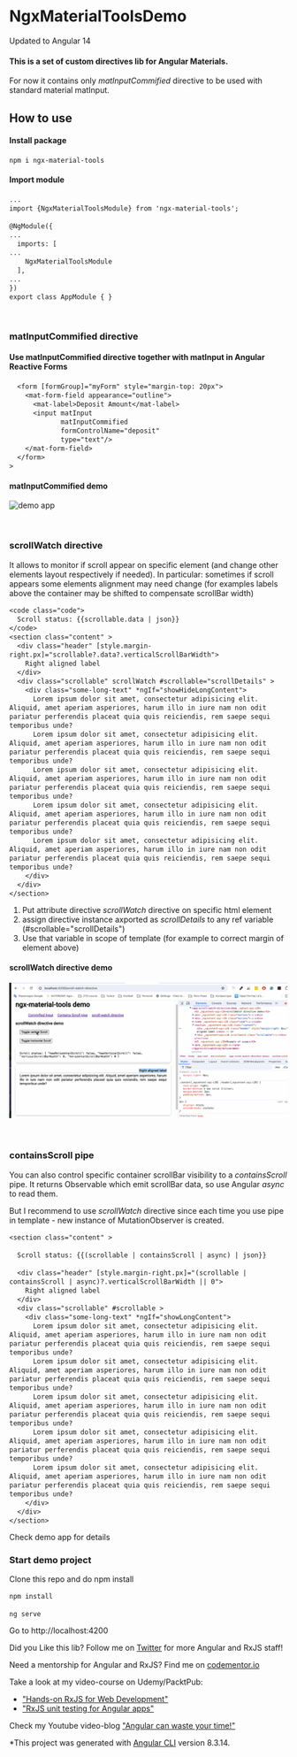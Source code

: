 # NgxMaterialToolsDemo

Updated to Angular 14

#### This is a set of custom directives lib for Angular Materials.

For now it contains only *matInputCommified* directive to be used with standard material matInput.

## How to use

#### Install package
```
npm i ngx-material-tools
```

#### Import module

```
...
import {NgxMaterialToolsModule} from 'ngx-material-tools';

@NgModule({
...
  imports: [
...
    NgxMaterialToolsModule
  ],
...
})
export class AppModule { }
```
<br/>

### matInputCommified directive
#### Use matInputCommified directive together with matInput in Angular Reactive Forms 
```angular2html
  <form [formGroup]="myForm" style="margin-top: 20px">
    <mat-form-field appearance="outline">
      <mat-label>Deposit Amount</mat-label>
      <input matInput
             matInputCommified
             formControlName="deposit"
             type="text"/>
    </mat-form-field>
  </form>
>
```

#### matInputCommified demo
![demo app](src/inputExampleGif2.gif)

<br/>

### scrollWatch directive
It allows to monitor if scroll appear on specific element (and change other elements layout respectively if needed).
In particular: sometimes if scroll appears some elements alignment may need change (for examples labels above the container may be shifted to compensate scrollBar width)

```angular2html
<code class="code">
  Scroll status: {{scrollable.data | json}}
</code>
<section class="content" >
  <div class="header" [style.margin-right.px]="scrollable?.data?.verticalScrollBarWidth">
    Right aligned label
  </div>
  <div class="scrollable" scrollWatch #scrollable="scrollDetails" >
    <div class="some-long-text" *ngIf="showHideLongContent">
      Lorem ipsum dolor sit amet, consectetur adipisicing elit. Aliquid, amet aperiam asperiores, harum illo in iure nam non odit pariatur perferendis placeat quia quis reiciendis, rem saepe sequi temporibus unde?
      Lorem ipsum dolor sit amet, consectetur adipisicing elit. Aliquid, amet aperiam asperiores, harum illo in iure nam non odit pariatur perferendis placeat quia quis reiciendis, rem saepe sequi temporibus unde?
      Lorem ipsum dolor sit amet, consectetur adipisicing elit. Aliquid, amet aperiam asperiores, harum illo in iure nam non odit pariatur perferendis placeat quia quis reiciendis, rem saepe sequi temporibus unde?
      Lorem ipsum dolor sit amet, consectetur adipisicing elit. Aliquid, amet aperiam asperiores, harum illo in iure nam non odit pariatur perferendis placeat quia quis reiciendis, rem saepe sequi temporibus unde?
      Lorem ipsum dolor sit amet, consectetur adipisicing elit. Aliquid, amet aperiam asperiores, harum illo in iure nam non odit pariatur perferendis placeat quia quis reiciendis, rem saepe sequi temporibus unde?
    </div>
  </div>
</section>
```

1. Put attribute directive _scrollWatch_ directive on specific html element
2. assign directive instance axported as _scrollDetails_ to any ref variable (#scrollable="scrollDetails")
3. Use that variable in scope of template (for example to correct margin of element above)

#### scrollWatch directive demo
![demo app](src/scrollWatch-demo.gif)

<br/>

### containsScroll pipe
You can also control specific container scrollBar visibility to a _containsScroll_ pipe.
It returns Observable which emit scrollBar data, so use  Angular _async_ to read them.

But I recommend to use _scrollWatch_ directive since each time you use pipe in template - new instance of MutationObserver is created.

```angular2html
<section class="content" >

  Scroll status: {{(scrollable | containsScroll | async) | json}}

  <div class="header" [style.margin-right.px]="(scrollable | containsScroll | async)?.verticalScrollBarWidth || 0">
    Right aligned label
  </div>
  <div class="scrollable" #scrollable >
    <div class="some-long-text" *ngIf="showLongContent">
      Lorem ipsum dolor sit amet, consectetur adipisicing elit. Aliquid, amet aperiam asperiores, harum illo in iure nam non odit pariatur perferendis placeat quia quis reiciendis, rem saepe sequi temporibus unde?
      Lorem ipsum dolor sit amet, consectetur adipisicing elit. Aliquid, amet aperiam asperiores, harum illo in iure nam non odit pariatur perferendis placeat quia quis reiciendis, rem saepe sequi temporibus unde?
      Lorem ipsum dolor sit amet, consectetur adipisicing elit. Aliquid, amet aperiam asperiores, harum illo in iure nam non odit pariatur perferendis placeat quia quis reiciendis, rem saepe sequi temporibus unde?
      Lorem ipsum dolor sit amet, consectetur adipisicing elit. Aliquid, amet aperiam asperiores, harum illo in iure nam non odit pariatur perferendis placeat quia quis reiciendis, rem saepe sequi temporibus unde?
      Lorem ipsum dolor sit amet, consectetur adipisicing elit. Aliquid, amet aperiam asperiores, harum illo in iure nam non odit pariatur perferendis placeat quia quis reiciendis, rem saepe sequi temporibus unde?
    </div>
  </div>
</section>
```
Check demo app for details

### Start demo project

Clone this repo and do npm install

```
npm install

ng serve
```
Go to http://localhost:4200





Did you Like this lib? Follow me on [Twitter](https://twitter.com/El_Extremal) for more Angular and RxJS staff!

Need a mentorship for Angular and RxJS? Find me on [codementor.io](https://www.codementor.io/alexanderposhtaruk)

Take a look at my video-course on Udemy/PacktPub:
* ["Hands-on RxJS for Web Development"](https://www.packtpub.com/web-development/hands-rxjs-web-development-video)
* ["RxJS unit testing for Angular apps"](https://www.udemy.com/course/rxjs-unit-testing-in-angular-application-the-whole-picture/)

Check my Youtube video-blog ["Angular can waste your time!"](https://www.youtube.com/playlist?list=PLNadw4d8-KMVSOffiYBuOlzvF38sO9pdu)



*This project was generated with [Angular CLI](https://github.com/angular/angular-cli) version 8.3.14.


